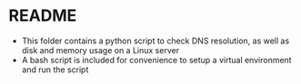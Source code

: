 # README

- This folder contains a python script to check DNS resolution, as well as disk and memory usage on a Linux server
- A bash script is included for convenience to setup a virtual environment and run the script
